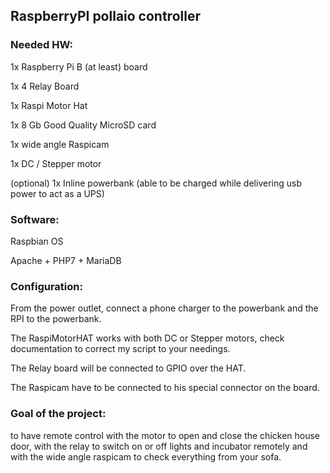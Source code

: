 ## RaspberryPI pollaio controller

### Needed HW:

1x Raspberry Pi B (at least) board

1x 4 Relay Board

1x Raspi Motor Hat

1x 8 Gb Good Quality MicroSD card

1x wide angle Raspicam

1x DC / Stepper motor

(optional) 1x Inline powerbank (able to be charged while delivering usb power to act as a UPS)

### Software:

Raspbian OS

Apache + PHP7 + MariaDB

### Configuration:

From the power outlet, connect a phone charger to the powerbank and the RPI to the powerbank.

The RaspiMotorHAT works with both DC or Stepper motors, check documentation to correct my script to your needings.

The Relay board will be connected to GPIO over the HAT.

The Raspicam have to be connected to his special connector on the board.

### Goal of the project:

to have remote control with the motor to open and close the chicken house door, with the relay to switch on or off lights and incubator remotely and with the wide angle raspicam to check everything from your sofa.

